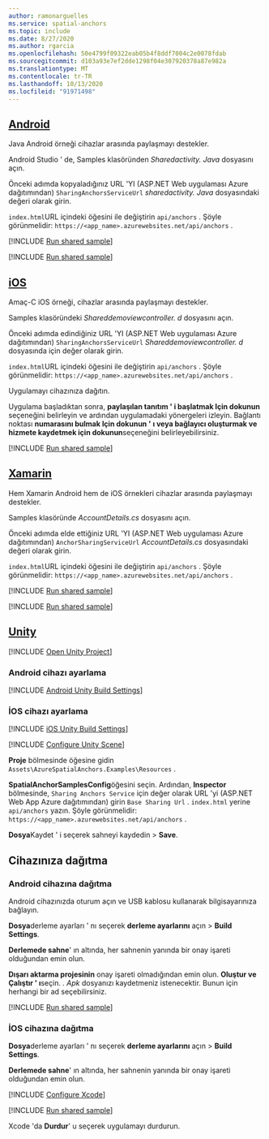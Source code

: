 ```yaml
---
author: ramonarguelles
ms.service: spatial-anchors
ms.topic: include
ms.date: 8/27/2020
ms.author: rgarcia
ms.openlocfilehash: 50e4799f09322eab05b4f8ddf7004c2e0078fdab
ms.sourcegitcommit: d103a93e7ef2dde1298f04e307920378a87e982a
ms.translationtype: MT
ms.contentlocale: tr-TR
ms.lasthandoff: 10/13/2020
ms.locfileid: "91971498"
---
```

## <a name="android"></a>[Android](#tab/Android)

Java Android örneği cihazlar arasında paylaşmayı destekler.

Android Studio ' de, Samples klasöründen *Sharedactivity. Java* dosyasını açın. 

Önceki adımda kopyaladığınız URL 'YI (ASP.NET Web uygulaması Azure dağıtımından) `SharingAnchorsServiceUrl` *sharedactivity. Java* dosyasındaki değeri olarak girin. 

`index.html`URL içindeki öğesini ile değiştirin `api/anchors` . Şöyle görünmelidir: `https://<app_name>.azurewebsites.net/api/anchors` .

[!INCLUDE [Run shared sample](spatial-anchors-deploy-sample.md)]

[!INCLUDE [Run shared sample](spatial-anchors-run-sample.md)]

## <a name="ios"></a>[iOS](#tab/iOS)

Amaç-C iOS örneği, cihazlar arasında paylaşmayı destekler.

Samples klasöründeki *Shareddemoviewcontroller. d* dosyasını açın. 

Önceki adımda edindiğiniz URL 'YI (ASP.NET Web uygulaması Azure dağıtımından) `SharingAnchorsServiceUrl` *Shareddemoviewcontroller. d* dosyasında için değer olarak girin. 

`index.html`URL içindeki öğesini ile değiştirin `api/anchors` . Şöyle görünmelidir: `https://<app_name>.azurewebsites.net/api/anchors` .

Uygulamayı cihazınıza dağıtın. 

Uygulama başladıktan sonra, **paylaşılan tanıtım ' i başlatmak Için dokunun** seçeneğini belirleyin ve ardından uygulamadaki yönergeleri izleyin. Bağlantı noktası **numarasını bulmak Için dokunun '** **ı veya bağlayıcı oluşturmak ve hizmete kaydetmek için dokunun**seçeneğini belirleyebilirsiniz.

[!INCLUDE [Run shared sample](spatial-anchors-run-sample.md)]

## <a name="xamarin"></a>[Xamarin](#tab/Xamarin)

Hem Xamarin Android hem de iOS örnekleri cihazlar arasında paylaşmayı destekler.

Samples klasöründe *AccountDetails.cs* dosyasını açın. 

Önceki adımda elde ettiğiniz URL 'YI (ASP.NET Web uygulaması Azure dağıtımından) `AnchorSharingServiceUrl` *AccountDetails.cs* dosyasındaki değeri olarak girin. 

`index.html`URL içindeki öğesini ile değiştirin `api/anchors` . Şöyle görünmelidir: `https://<app_name>.azurewebsites.net/api/anchors` .

[!INCLUDE [Run shared sample](spatial-anchors-deploy-sample.md)]

[!INCLUDE [Run shared sample](spatial-anchors-run-sample.md)]

## <a name="unity"></a>[Unity](#tab/Unity)

[!INCLUDE [Open Unity Project](spatial-anchors-open-unity-project.md)]

### <a name="set-up-an-android-device"></a>Android cihazı ayarlama

[!INCLUDE [Android Unity Build Settings](spatial-anchors-unity-android-build-settings.md)]

### <a name="set-up-an-ios-device"></a>İOS cihazı ayarlama

[!INCLUDE [iOS Unity Build Settings](spatial-anchors-unity-ios-build-settings.md)]

[!INCLUDE [Configure Unity Scene](spatial-anchors-unity-configure-scene.md)]

**Proje** bölmesinde öğesine gidin `Assets\AzureSpatialAnchors.Examples\Resources` . 

**SpatialAnchorSamplesConfig**öğesini seçin. Ardından, **Inspector** bölmesinde, `Sharing Anchors Service` için değer olarak URL 'yi (ASP.NET Web App Azure dağıtımından) girin `Base Sharing Url` . `index.html` yerine `api/anchors` yazın. Şöyle görünmelidir: `https://<app_name>.azurewebsites.net/api/anchors` .

**Dosya**Kaydet ' i seçerek sahneyi kaydedin  >  **Save**.

## <a name="deploy-to-your-device"></a>Cihazınıza dağıtma

### <a name="deploy-to-an-android-device"></a>Android cihazına dağıtma

Android cihazınızda oturum açın ve USB kablosu kullanarak bilgisayarınıza bağlayın.

**Dosya**derleme ayarları ' nı seçerek **derleme ayarlarını** açın  >  **Build Settings**.

**Derlemede sahne**' ın altında, her sahnenin yanında bir onay işareti olduğundan emin olun.

**Dışarı aktarma projesinin** onay işareti olmadığından emin olun. **Oluştur ve Çalıştır ' ı**seçin. *. Apk* dosyanızı kaydetmeniz istenecektir. Bunun için herhangi bir ad seçebilirsiniz.

[!INCLUDE [Run shared sample](spatial-anchors-run-sample.md)]

### <a name="deploy-to-an-ios-device"></a>İOS cihazına dağıtma

**Dosya**derleme ayarları ' nı seçerek **derleme ayarlarını** açın  >  **Build Settings**.

**Derlemede sahne**' ın altında, her sahnenin yanında bir onay işareti olduğundan emin olun.

[!INCLUDE [Configure Xcode](spatial-anchors-unity-ios-xcode.md)]

[!INCLUDE [Run shared sample](spatial-anchors-run-sample.md)]

Xcode 'da **Durdur**' u seçerek uygulamayı durdurun.
